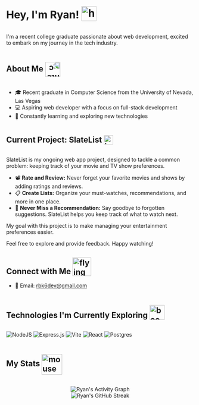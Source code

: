 <p align="center">
  <h1 style="display: inline-block; vertical-align: middle;">
    Hey, I'm Ryan! 
    <img style="vertical-align: text-bottom" src="https://user-images.githubusercontent.com/74038190/214644152-52f47eb3-5e31-4f47-8758-05c9468d5596.gif" width="40" alt="hand waving gif">
  </h1>
</p>

I'm a recent college graduate passionate about web development, excited to embark on my journey in the tech industry.

<p align="center">
  <h2 style="display: inline-block; vertical-align: middle;">
    About Me
    <img style="vertical-align: middle; transform: scaleX(-1); -webkit-transform: scaleX(-1); -ms-transform: scaleX(-1);" src="https://i.giphy.com/media/SUDr9512mOzZrAbMcv/giphy.gif" width="40" alt="cursor pointing gif">
  </h2>
</p>

- 🎓 Recent graduate in Computer Science from the University of Nevada, Las Vegas
- 💻 Aspiring web developer with a focus on full-stack development
- 🌟 Constantly learning and exploring new technologies

<p align="center">
  <h2 style="display: inline-block; vertical-align: middle;">
    Current Project: SlateList
    <img style="vertical-align: text-bottom" src="https://i.giphy.com/media/XSlH7fBwkIra3skKLj/giphy.gif" width="25" alt="loading gif">
  </h2>
</p>

SlateList is my ongoing web app project, designed to tackle a common problem: keeping track of your movie and TV show preferences.

- 📽️ **Rate and Review:** Never forget your favorite movies and shows by adding ratings and reviews.
- 📋 **Create Lists:** Organize your must-watches, recommendations, and more in one place.
- 📣 **Never Miss a Recommendation:** Say goodbye to forgotten suggestions. SlateList helps you keep track of what to watch next.

My goal with this project is to make managing your entertainment preferences easier.

Feel free to explore and provide feedback. Happy watching!

<p align="center">
  <h2 style="position: relative;">
    Connect with Me
  <img src="https://i.giphy.com/media/8diPrQp7bq98VqBFXe/giphy.gif" width="50" alt="flying paper airplane gif" style="vertical-align: text-bottom; position: relative;">
  </h2>
</p>

- 📧 Email: [rbk6dev@gmail.com](mailto:rbk6dev@gmail.com)

<p align="center">
  <h2 style="display: inline-block; vertical-align: middle;">
    Technologies I'm Currently Exploring
    <img style="vertical-align: text-bottom" src="https://i.giphy.com/media/B66ETqdX7dP4eAq8Sl/giphy.gif" width="40" alt="book flipping through pages gif">
  </h2>
</p>

![NodeJS](https://img.shields.io/badge/node.js-6DA55F?style=for-the-badge&logo=node.js&logoColor=white)
![Express.js](https://img.shields.io/badge/express.js-%23404d59.svg?style=for-the-badge&logo=express&logoColor=%2361DAFB)
![Vite](https://img.shields.io/badge/vite-%23646CFF.svg?style=for-the-badge&logo=vite&logoColor=white)
![React](https://img.shields.io/badge/react-%2320232a.svg?style=for-the-badge&logo=react&logoColor=%2361DAFB)
![Postgres](https://img.shields.io/badge/postgres-%23316192.svg?style=for-the-badge&logo=postgresql&logoColor=white)

<p align="center">
  <h2 style="display: inline-block; vertical-align: middle;">
    My Stats
    <img style="vertical-align: middle" src="https://i.giphy.com/media/nMVhRPGRULVNsZ6uXD/giphy.gif" width="55" alt="mouse point and click gif">
  </h2>
</p>

<div align="center">
  <img alt="Ryan's Activity Graph" src="https://github-readme-activity-graph.vercel.app/graph?username=rbk6&theme=github-compact&hide_border=true&hide_title=true" />
</div>

<div align="center">
  <img alt="Ryan's GitHub Streak" src="https://streak-stats.demolab.com/?user=rbk6&theme=github-dark&mode=weekly&hide_border=true&card_width=1000&background=transparent&currStreakNum=8a999a&sideNums=8a999a&currStreakLabel=8a999a&fire=8a999a&sideLabels=8a999a" />
</div>
